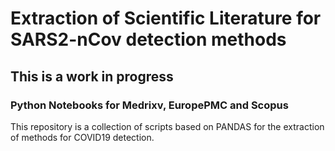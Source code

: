 # Extraction of Scientific Literature for SARS2-nCov detection methods

## This is a work in progress

### Python Notebooks for Medrixv, EuropePMC and Scopus

This repository is a collection of scripts based on PANDAS for the extraction of methods for COVID19 detection. 


